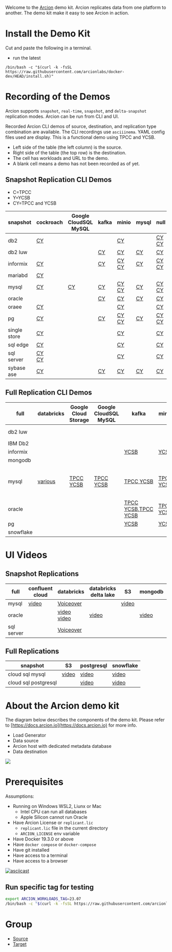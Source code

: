 Welcome to the [Arcion](http://arcion.io) demo kit.
Arcion replicates data from one platform to another.
The demo kit make it easy to see Arcion in action.

# Install the Demo Kit  

Cut and paste the following in a terminal.

- run the latest
```
/bin/bash -c "$(curl -k -fsSL https://raw.githubusercontent.com/arcionlabs/docker-dev/HEAD/install.sh)"
```

# Recording of the Demos

Arcion supports `snapshot`, `real-time`, `snapshot`, and `delta-snapshot` replication modes.
Arcion can be run from CLI and UI.

Recorded Arcion CLI demos of source, destination, and replication type combination are available.
The CLI recordings use `asciiinema`.
YAML config files used are display.
This is a functional demo using TPCC and YCSB.

- Left side of the table (the left column) is the source.
- Right side of the table (the top row) is the destination.
- The cell has workloads and URL to the demo.
- A blank cell means a demo has not been recorded as of yet.
   
## Snapshot Replication CLI Demos

- C=TPCC
- Y=YCSB 
- CY=TPCC and YCSB

snapshot | cockroach | Google CloudSQL MySQL | kafka | minio | mysql | null | oracle | pg | redis stream | single store | snow flake | sql edge | sql server | yuga byte
-- | -- | -- | -- | -- | -- | -- | -- | -- | -- | -- | -- | -- | -- | --
db2 | [CY](./docs/resources/asciinema/snapshot_db2_cockroach.ascii.cast.gif) |   |   | [CY](./docs/resources/asciinema/snapshot_db2_minio.ascii.cast.gif) |   | [CY](./docs/resources/asciinema/snapshot_db2_null.ascii.cast.gif)<br />[CY](./docs/resources/asciinema/snapshot_db2_null.ascii.cast.gif) |   |   |   | [CY](./docs/resources/asciinema/snapshot_db2_s2.ascii.cast.gif) |   |   | [CY](./docs/resources/asciinema/snapshot_db2_sqlserver.ascii.cast.gif) |  
db2 luw |   |   | [CY](https://asciinema.org/a/596930) | [CY](https://asciinema.org/a/596933) | [CY](https://asciinema.org/a/596925) | [CY](https://asciinema.org/a/596934) | [CY](https://asciinema.org/a/596927) | [CY](https://asciinema.org/a/596926) | [CY](https://asciinema.org/a/596929) |   | [CY](https://asciinema.org/a/596928) |   |   |  
informix | [CY](./docs/resources/asciinema/snapshot_informix_cockroach.ascii.cast.gif) |   | [CY](https://asciinema.org/a/596949) | [CY](https://asciinema.org/a/596417)<br />[CY](./docs/resources/asciinema/snapshot_informix_minio.ascii.cast.gif) | [CY](https://asciinema.org/a/596950) | [CY](https://asciinema.org/a/596416)<br />[CY](./docs/resources/asciinema/snapshot_informix_null.ascii.cast.gif) | [CY](https://asciinema.org/a/596952) | [CY](https://asciinema.org/a/596953) | [CY](https://asciinema.org/a/596955) | [CY](./docs/resources/asciinema/snapshot_informix_s2.ascii.cast.gif) | [CY](https://asciinema.org/a/596415) |   | [CY](./docs/resources/asciinema/snapshot_informix_sqlserver.ascii.cast.gif) |  
mariabd | [CY](https://asciinema.org/a/599290) |   |   |   |   |   |   |   |   |   |   |   |   |  
mysql | [CY](./docs/resources/asciinema/snapshot_mysql_cockroach.ascii.cast.gif) | [CY](https://asciinema.org/a/597662) | [CY](https://asciinema.org/a/596940) | [CY](https://asciinema.org/a/596938)<br />[CY](./docs/resources/asciinema/snapshot_mysql_minio.ascii.cast.gif) | [CY](https://asciinema.org/a/596941) | [CY](https://asciinema.org/a/596942)<br />[CY](./docs/resources/asciinema/snapshot_mysql_null.ascii.cast.gif) | [CY](https://asciinema.org/a/596943) | [CY](https://asciinema.org/a/596937) | [CY](https://asciinema.org/a/596948) | [CY](./docs/resources/asciinema/snapshot_mysql_s2.ascii.cast.gif) | [CY](https://asciinema.org/a/M27aYd5QkOStjN80Pdqx2hBCc) |   | [CY](./docs/resources/asciinema/snapshot_mysql_sqlserver.ascii.cast.gif) |  
oracle |   |   | [CY](https://asciinema.org/a/596635) | [CY](https://asciinema.org/a/596638) | [CY](https://asciinema.org/a/596642) | [CY](https://asciinema.org/a/596643) | [CY](https://asciinema.org/a/596958) | [CY](https://asciinema.org/a/596641) | [CY](https://asciinema.org/a/596957) |   | [CY](https://asciinema.org/a/596634) |   |   | [](https://youtu.be/nKqncxWjRvM)
oraee | [CY](./docs/resources/asciinema/snapshot_oraee_cockroach.ascii.cast.gif) |   |   | [CY](./docs/resources/asciinema/snapshot_oraee_minio.ascii.cast.gif) |   | [CY](./docs/resources/asciinema/snapshot_oraee_null.ascii.cast.gif) |   |   |   | [CY](./docs/resources/asciinema/snapshot_oraee_s2.ascii.cast.gif) |   |   | [CY](./docs/resources/asciinema/snapshot_oraee_sqlserver.ascii.cast.gif) |  
pg | [CY](./docs/resources/asciinema/snapshot_pg_cockroach.ascii.cast.gif) |   | [CY](https://asciinema.org/a/596959) | [CY](https://asciinema.org/a/596960)<br />[CY](./docs/resources/asciinema/snapshot_pg_minio.ascii.cast.gif) | [CY](https://asciinema.org/a/596962) | [CY](https://asciinema.org/a/596963)<br />[CY](./docs/resources/asciinema/snapshot_pg_null.ascii.cast.gif) |   | [CY](https://asciinema.org/a/596961) |   | [CY](./docs/resources/asciinema/snapshot_pg_s2.ascii.cast.gif) | [CY](https://asciinema.org/a/596966) |   | [CY](./docs/resources/asciinema/snapshot_pg_sqlserver.ascii.cast.gif) |  
single store | [CY](./docs/resources/asciinema/snapshot_s2_cockroach.ascii.cast.gif) |   |   | [CY](./docs/resources/asciinema/snapshot_s2_minio.ascii.cast.gif) |   | [CY](./docs/resources/asciinema/snapshot_s2_null.ascii.cast.gif) |   |   |   | [CY](./docs/resources/asciinema/snapshot_s2_s2.ascii.cast.gif) |   |   | [CY](./docs/resources/asciinema/snapshot_s2_sqlserver.ascii.cast.gif) |  
sql edge | [CY](./docs/resources/asciinema/snapshot_sqledge_cockroach.ascii.cast.gif) |   |   | [CY](./docs/resources/asciinema/snapshot_sqledge_minio.ascii.cast.gif) |   | [CY](./docs/resources/asciinema/snapshot_sqledge_null.ascii.cast.gif) |   |   |   | [CY](./docs/resources/asciinema/snapshot_sqledge_s2.ascii.cast.gif) |   |   | [CY](./docs/resources/asciinema/snapshot_sqledge_sqlserver.ascii.cast.gif) |  
sql server | [CY](https://asciinema.org/a/599286)<br />[CY](./docs/resources/asciinema/snapshot_sqlserver_cockroach.ascii.cast.gif) |   |   | [CY](./docs/resources/asciinema/snapshot_sqlserver_minio.ascii.cast.gif) |   | [CY](./docs/resources/asciinema/snapshot_sqlserver_null.ascii.cast.gif) |   |   |   | [CY](./docs/resources/asciinema/snapshot_sqlserver_s2.ascii.cast.gif) |   |   | [CY](./docs/resources/asciinema/snapshot_sqlserver_sqlserver.ascii.cast.gif) |  
sybase ase | [CY](https://asciinema.org/a/599284) |   | [CY](https://asciinema.org/a/599184) | [CY](https://asciinema.org/a/599186) | [CY](https://asciinema.org/a/599187) | [CY](https://asciinema.org/a/599193) |   | [CY](https://asciinema.org/a/599192) | [CY](https://asciinema.org/a/599191) | [CY](https://asciinema.org/a/599280) |   | [CY](https://asciinema.org/a/599195) | [CY](https://asciinema.org/a/599194) | [CY](https://asciinema.org/a/599281)

## Full Replication CLI Demos

full | databricks | Google Cloud Storage | Google CloudSQL MySQL | kafka | minio | mongodb | mysql | null | oracle | pg | redis stream | singlestore | snowflake | sqlserver
-- | -- | -- | -- | -- | -- | -- | -- | -- | -- | -- | -- | -- | -- | --
db2 luw |   |   |   |   |   |   | [TPCC YCSB](https://asciinema.org/a/597115) |   | [TPCC YCSB](https://asciinema.org/a/597114) | [TPCC YCSB](https://asciinema.org/a/597116) |   |   |   |  
IBM Db2 |   |   |   |   |   |   |   |   | [various](https://youtu.be/TYXJhwjXIms) |   |   |   |   |  
informix |   |   |   | [YCSB](https://asciinema.org/a/596970) | [YCSB](https://asciinema.org/a/596971) |   | [YCSB](https://asciinema.org/a/596959) | [YCSB](https://asciinema.org/a/596973) | [YCSB](https://asciinema.org/a/46fe1mFKWyIvRhSaqEnIrGacN),[YCSB](https://asciinema.org/a/596974) | [YCSB](https://asciinema.org/a/596418),[YCSB](https://asciinema.org/a/596975) | [YCSB](https://asciinema.org/a/596977) |   | [YCSB](https://asciinema.org/a/596402) |  
mongodb |   |   |   |   |   | [](https://youtu.be/33TBVqFDuCk) |   |   |   |   |   |   |   |  
mysql | [various](https://youtu.be/ytKpvWJi3Lo) | [TPCC YCSB](https://asciinema.org/a/597274) | [TPCC YCSB](https://asciinema.org/a/597663) | [TPCC YCSB](https://asciinema.org/a/596184) | [TPCC YCSB](https://asciinema.org/a/596183) |   | [TPCC YCSB](https://asciinema.org/a/596980),[TPCC & YCSB](https://asciinema.org/a/597442),[TPCC & YCSB](https://asciinema.org/a/597443) | [TPCC YCSB](https://asciinema.org/a/596979) | [TPCC YCSB](https://asciinema.org/a/596981) | [TPCC YCSB](https://asciinema.org/a/587771) | [TPCC YCSB](https://asciinema.org/a/596982) | [various](https://youtu.be/x9_ccBjf1EQ) | [](https://asciinema.org/a/8CO7i2Ecj8jPdSh4mFOfDbm9F) |  
oracle | [](https://youtu.be/SAc7v7ZspPw) |   |   | [TPCC YCSB](https://asciinema.org/a/596653),[TPCC YCSB](https://asciinema.org/a/596984) | [TPCC YCSB](https://asciinema.org/a/596652) | [various](https://youtu.be/sK3tZmpb1YI),[](https://youtu.be/dTChAc9GpSc) | [TPCC YCSB](https://asciinema.org/a/596647) | [TPCC YCSB](https://asciinema.org/a/596644) | [various](https://youtu.be/sVhraqx095g) | [TPCC YCSB](https://asciinema.org/a/596651) |   | [various](https://youtu.be/x9_ccBjf1EQ) | [YCSB](https://asciinema.org/a/596633),[](https://youtu.be/XRAFNrhv5cI) |  
pg |   |   |   | [YCSB](https://asciinema.org/a/598279) | [YCSB](https://asciinema.org/a/598285) |   | [YCSB](https://asciinema.org/a/598277) |   | [X](https://asciinema.org/a/598282) | [YCSB](https://asciinema.org/a/598284) | [YCSB](https://asciinema.org/a/598286) |   |   | [YCSB](https://asciinema.org/a/598281)
snowflake |   |   |   |   |   |   |   |   |   |   |   |   |   | [various](https://youtu.be/8sn8KJfh9ns)

# UI Videos

## Snapshot Replications

full | confluent cloud | databricks | databricks delta lake | S3 | mongodb | postgresql | singlestore
-- | -- | -- | -- | -- | -- | -- | --
mysql | [video](https://youtu.be/ai29WIaORzM) | [Voiceover](https://youtu.be/GoGykSeENr8) |   | [video](https://www.loom.com/share/1aab4273997641c58c10dd07e572d9b3?sid=d43bde85-fb0f-478c-a45c-e9cb11dce445) |   | [video](https://www.loom.com/share/96b01cf0edf345fa973c7b510abbbd51?sid=0e209564-7b65-4992-abd3-0ab40a16b2f6) | [video](https://www.youtube.com/watch?v=9-OLoaWUzlU)
oracle |   | [video](https://youtu.be/iw0PjnxHcNY)<br />[video](https://youtu.be/Ybu1CtZ6ahk) | [video](https://youtu.be/nqPn5a0qRJI) |   | [video](https://youtu.be/8IgKtaeq5F0) | [video](https://youtu.be/4rqPe18nhpI) |  
sql server |   | [Voiceover](https://youtu.be/obouA95y_jw) |   |   |   |   |  


## Full Replications

snapshot | S3 | postgresql | snowflake
-- | -- | -- | --
cloud sql mysql | [video](https://www.loom.com/share/3c68e19695d947398073fe43ecc34c68?sid=7fb74328-ac07-4f40-9261-cf7299eedf88) | [video](https://www.loom.com/share/aa1fde90806146b88cb7fb029c6bb862?sid=dccfdc89-5578-41ed-b44d-1c917d30264c) | [video](https://www.loom.com/share/0492bc74573a47fa9f720f140f4c8add?sid=d37e9c03-eded-4a5f-ab2b-a63e6780beb0)
cloud sql postgresql |   | [video](https://www.loom.com/share/231ae18a80834fc4af3ede93d3d66f48?sid=dbbd13c3-5a4e-415c-b319-1dda5cedbcd7) | [video](https://www.loom.com/share/a25e1fe6a22a457cbaa29ea9d76ba243?sid=2d79f393-645d-4269-a8f9-6d1d6154e491)



# About the Arcion demo kit  

The diagram below describes the components of the demo kit.  Please refer to [https://docs.arcion.io](https://docs.arcion.io) for more info.

- Load Generator
- Data source
- Arcion host with dedicated metadata database
- Data destination

[![](https://mermaid.ink/img/pako:eNpNj8FqwzAQRH9F7MmF-OCrKQHXhlJwoFTpocg5bKxNYxpLYb06lJB_rxQF0j09mJkd5gKjtwQ1fDOej6r_GJyK15veo1Wv5IhRPD_veb19b8s2wVerX3aqLNdKZ_cS9jne8Dh5p9pTWIQ4i-ma6sEbU2xIUKVPHQo-7bJGzmbQptA-8Ej_LLe2pjL3giSoz7d7sqlu8tYUHS0yOZToeWRhBTPxjJONMy8pMoAcaaYB6ogW-WeAwV2jD4N4_etGqIUDrSCcLQp1E8Z5M9QHPC10_QN9k16L?type=png)](https://mermaid.live/edit#pako:eNpNj8FqwzAQRH9F7MmF-OCrKQHXhlJwoFTpocg5bKxNYxpLYb06lJB_rxQF0j09mJkd5gKjtwQ1fDOej6r_GJyK15veo1Wv5IhRPD_veb19b8s2wVerX3aqLNdKZ_cS9jne8Dh5p9pTWIQ4i-ma6sEbU2xIUKVPHQo-7bJGzmbQptA-8Ej_LLe2pjL3giSoz7d7sqlu8tYUHS0yOZToeWRhBTPxjJONMy8pMoAcaaYB6ogW-WeAwV2jD4N4_etGqIUDrSCcLQp1E8Z5M9QHPC10_QN9k16L)

# Prerequisites

Assumptions:

- Running on Windows WSL2, Liunx or Mac 
  - Intel CPU can run all databases
  - Apple Silicon cannot run Oracle 
- Have Arcion License or `replicant.lic`
  - `replicant.lic` file in the current directory 
  - `ARCION_LICENSE` env variable    
- Have Docker 19.3.0 or above
- Have `docker compose` or `docker-compose` 
- Have git installed
- Have access to a terminal
- Have access to a browser


[![asciicast](https://asciinema.org/a/587770.svg)](https://asciinema.org/a/587770)


## Run specific tag for testing

```bash
export ARCION_WORKLOADS_TAG=23.07
/bin/bash -c "$(curl -k -fsSL https://raw.githubusercontent.com/arcionlabs/docker-dev/${ARCION_WORKLOADS_TAG:-HEAD}/install.sh)"
```

# Group

- [Source](./docs/source/README.md)
- [Target](./docs/targets/README.md)

